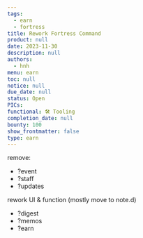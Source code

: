 ```yaml
---
tags:
  - earn
  - fortress
title: Rework Fortress Command
product: null
date: 2023-11-30
description: null
authors:
  - hnh
menu: earn
toc: null
notice: null
due_date: null
status: Open
PICs:
functional: 🛠️ Tooling
completion_date: null
bounty: 100
show_frontmatter: false
type: earn
---
```


remove:

- ?event
- ?staff
- ?updates

rework UI & function (mostly move to note.d)

- ?digest
- ?memos
- ?earn
